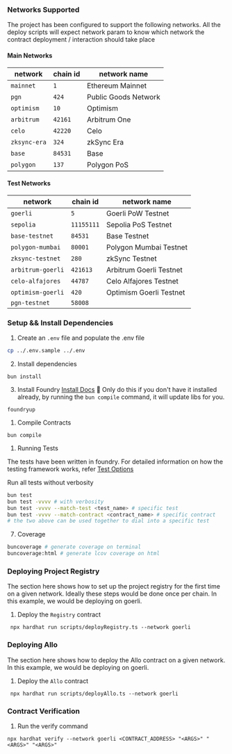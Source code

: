 ### Networks Supported

The project has been configured to support the following networks.
All the deploy scripts will expect network param to know which network the contract deployment / interaction should take place

#### Main Networks

| network            | chain id | network name |
|--------------------|--|--------------------|
| `mainnet`     | `1`  | Ethereum Mainnet    |
| `pgn`    | `424`  | Public Goods Network    |
| `optimism` | `10` | Optimism |
| `arbitrum`   | `42161` | Arbitrum One   |
| `celo`   | `42220` | Celo   |
| `zksync-era`  | `324` | zkSync Era  |
| `base`    | `84531`  | Base  |
| `polygon`    | `137`  | Polygon PoS  |

#### Test Networks

| network            | chain id | network name       |
|--------------------|--|--------------------|
| `goerli`          | `5`  | Goerli PoW Testnet |
| `sepolia`          | `11155111`  | Sepolia PoS Testnet |
| `base-testnet`          | `84531`  | Base Testnet  |
| `polygon-mumbai`          | `80001`  | Polygon Mumbai Testnet |
| `zksync-testnet`         | `280`  | zkSync Testnet  |
| `arbitrum-goerli` | `421613` | Arbitrum Goerli Testnet |
| `celo-alfajores`   | `44787` | Celo Alfajores Testnet   |
| `optimism-goerli`   | `420` | Optimism Goerli Testnet  |
| `pgn-testnet`   | `58008` |    |

### Setup && Install Dependencies

1. Create an `.env` file and populate the .env file
```sh
cp ../.env.sample ../.env
```

2. Install dependencies
```shell
bun install
```

3. Install Foundry [Install Docs](https://book.getfoundry.sh/getting-started/installation)
   🤚 Only do this if you don't have it installed already, by running the `bun compile`
   command, it will update libs for you.
```shell
foundryup
```

1. Compile Contracts
```shell
bun compile
```

1. Running Tests

The tests have been written in foundry.
For detailed information on how the testing framework works, refer [Test Options](https://book.getfoundry.sh/reference/forge/forge-test#test-options)

Run all tests without verbosity
```bash
bun test
bun test -vvvv # with verbosity
bun test -vvvv --match-test <test_name> # specific test
bun test -vvvv --match-contract <contract_name> # specific contract
# the two above can be used together to dial into a specific test
```

7. Coverage

```bash
buncoverage # generate coverage on terminal
buncoverage:html # generate lcov coverage on html
```


### Deploying Project Registry

The section here shows how to set up the project registry for the first time on a given network. Ideally these steps would be done once per chain. In this example, we would be deploying on goerli.

1. Deploy the `Registry` contract
```shell
 npx hardhat run scripts/deployRegistry.ts --network goerli
```

### Deploying Allo

The section here shows how to deploy the Allo contract on a given network. In this example, we would be deploying on goerli.

1. Deploy the `Allo` contract
```shell
 npx hardhat run scripts/deployAllo.ts --network goerli
```

### Contract Verification

1. Run the verify command
```shell
npx hardhat verify --network goerli <CONTRACT_ADDRESS> "<ARGS>" "<ARGS>" "<ARGS>"
```
